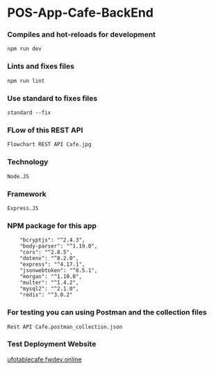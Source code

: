 # POS-App-Cafe-BackEnd

### Compiles and hot-reloads for development
```
npm run dev
```

### Lints and fixes files
```
npm run lint 
```

### Use standard to fixes files
```
standard --fix 
```

### FLow of this REST API
```
Flowchart REST API Cafe.jpg 
```

### Technology
```
Node.JS 
```

### Framework
```
Express.JS
```

### NPM package for this app
```
    "bcryptjs": "^2.4.3",
    "body-parser": "^1.19.0",
    "cors": "^2.8.5",
    "dotenv": "^8.2.0",
    "express": "^4.17.1",
    "jsonwebtoken": "^8.5.1",
    "morgan": "^1.10.0",
    "multer": "^1.4.2",
    "mysql2": "^2.1.0",
    "redis": "^3.0.2"
```

### For testing you can using Postman and the collection files
```
Rest API Cafe.postman_collection.json
```

### Test Deployment Website
[ufotablecafe.fwdev.online](http://ufotablecafe.fwdev.online/)
